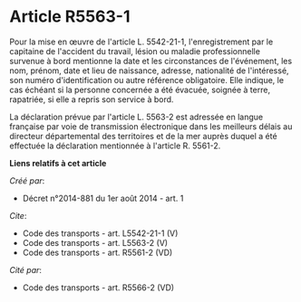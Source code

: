 # Article R5563-1

Pour la mise en œuvre de l'article L. 5542-21-1, l'enregistrement par le capitaine de l'accident du travail, lésion ou
maladie professionnelle survenue à bord mentionne la date et les circonstances de l'événement, les nom, prénom, date et lieu
de naissance, adresse, nationalité de l'intéressé, son numéro d'identification ou autre référence obligatoire. Elle indique,
le cas échéant si la personne concernée a été évacuée, soignée à terre, rapatriée, si elle a repris son service à bord. 

La déclaration prévue par l'article L. 5563-2 est adressée en langue française par voie de transmission électronique dans les
meilleurs délais au directeur départemental des territoires et de la mer auprès duquel a été effectuée la déclaration
mentionnée à l'article R. 5561-2.

**Liens relatifs à cet article**

_Créé par_:

  - Décret n°2014-881 du 1er août 2014 - art. 1

_Cite_:

  - Code des transports - art. L5542-21-1 (V)
  - Code des transports - art. L5563-2 (V)
  - Code des transports - art. R5561-2 (VD)

_Cité par_:

  - Code des transports - art. R5566-2 (VD)
